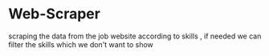 # Web-Scraper
scraping the data from the job website according to skills , if needed we can filter the skills which we don't want to show 
